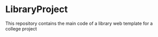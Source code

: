 # LibraryProject
This repository contains the main code of a library web template for a college project
